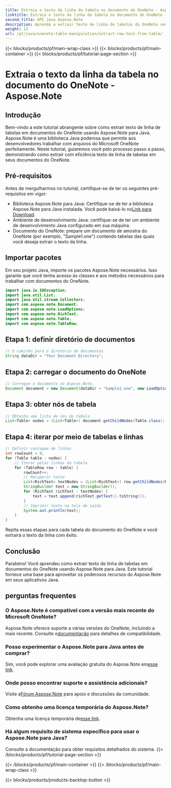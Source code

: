 ```yaml
---
title: Extraia o texto da linha da tabela no documento do OneNote - Aspose.Note
linktitle: Extraia o texto da linha da tabela no documento do OneNote - Aspose.Note
second_title: API Java Aspose.Note
description: Aprenda a extrair texto de linha de tabelas do OneNote sem esforço com Aspose.Note para Java. Siga nosso guia passo a passo para uma integração perfeita.
weight: 13
url: /pt/java/onenote-table-manipulation/extract-row-text-from-table/
---
```


{{< blocks/products/pf/main-wrap-class >}}
{{< blocks/products/pf/main-container >}}
{{< blocks/products/pf/tutorial-page-section >}}

# Extraia o texto da linha da tabela no documento do OneNote - Aspose.Note

## Introdução
Bem-vindo a este tutorial abrangente sobre como extrair texto de linha de tabelas em documentos do OneNote usando Aspose.Note para Java. Aspose.Note é uma biblioteca Java poderosa que permite aos desenvolvedores trabalhar com arquivos do Microsoft OneNote perfeitamente. Neste tutorial, guiaremos você pelo processo passo a passo, demonstrando como extrair com eficiência texto de linha de tabelas em seus documentos do OneNote.
## Pré-requisitos
Antes de mergulharmos no tutorial, certifique-se de ter os seguintes pré-requisitos em vigor:
-  Biblioteca Aspose.Note para Java: Certifique-se de ter a biblioteca Aspose.Note para Java instalada. Você pode baixá-lo no[Link para Download](https://releases.aspose.com/note/java/).
- Ambiente de desenvolvimento Java: certifique-se de ter um ambiente de desenvolvimento Java configurado em sua máquina.
- Documento do OneNote: prepare um documento de amostra do OneNote (por exemplo, "Sample1.one") contendo tabelas das quais você deseja extrair o texto da linha.
## Importar pacotes
Em seu projeto Java, importe os pacotes Aspose.Note necessários. Isso garante que você tenha acesso às classes e aos métodos necessários para trabalhar com documentos do OneNote.
```java
import java.io.IOException;
import java.util.List;
import java.util.stream.Collectors;
import com.aspose.note.Document;
import com.aspose.note.LoadOptions;
import com.aspose.note.RichText;
import com.aspose.note.Table;
import com.aspose.note.TableRow;
```
## Etapa 1: definir diretório de documentos
```java
// O caminho para o diretório de documentos.
String dataDir = "Your Document Directory";
```
## Etapa 2: carregar o documento do OneNote
```java
// Carregue o documento no Aspose.Note.
Document document = new Document(dataDir + "Sample1.one", new LoadOptions());
```
## Etapa 3: obter nós de tabela
```java
// Obtenha uma lista de nós de tabela
List<Table> nodes = (List<Table>) document.getChildNodes(Table.class);
```
## Etapa 4: iterar por meio de tabelas e linhas
```java
// Definir contagem de linhas
int rowCount = 0;
for (Table table : nodes) {
    // Iterar pelas linhas da tabela
    for (TableRow row : table) {
        rowCount++;
        // Recuperar texto
        List<RichText> textNodes = (List<RichText>) row.getChildNodes(RichText.class);
        StringBuilder text = new StringBuilder();
        for (RichText richText : textNodes) {
            text = text.append(richText.getText().toString());
        }
        // Imprimir texto na tela de saída
        System.out.println(text);
    }
}
```
Repita essas etapas para cada tabela do documento do OneNote e você extrairá o texto da linha com êxito.
## Conclusão
Parabéns! Você aprendeu como extrair texto de linha de tabelas em documentos do OneNote usando Aspose.Note para Java. Este tutorial fornece uma base para aproveitar os poderosos recursos do Aspose.Note em seus aplicativos Java.
## perguntas frequentes
### O Aspose.Note é compatível com a versão mais recente do Microsoft OneNote?
 Aspose.Note oferece suporte a várias versões do OneNote, incluindo a mais recente. Consulte o[documentação](https://reference.aspose.com/note/java/) para detalhes de compatibilidade.
### Posso experimentar o Aspose.Note para Java antes de comprar?
Sim, você pode explorar uma avaliação gratuita do Aspose.Note em[esse link](https://releases.aspose.com/).
### Onde posso encontrar suporte e assistência adicionais?
 Visite a[Fórum Aspose.Note](https://forum.aspose.com/c/note/28) para apoio e discussões da comunidade.
### Como obtenho uma licença temporária do Aspose.Note?
 Obtenha uma licença temporária de[esse link](https://purchase.aspose.com/temporary-license/).
### Há algum requisito de sistema específico para usar o Aspose.Note para Java?
Consulte a documentação para obter requisitos detalhados do sistema.
{{< /blocks/products/pf/tutorial-page-section >}}

{{< /blocks/products/pf/main-container >}}
{{< /blocks/products/pf/main-wrap-class >}}

{{< blocks/products/products-backtop-button >}}
